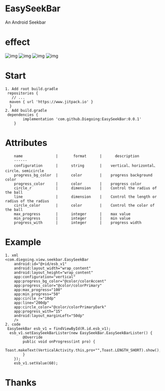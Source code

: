 # EasySeekBar
An Android Seekbar
# effect
![img](https://github.com/Diegoing/EasySeekBar/blob/master/gifs/seekbar.gif)
![img](https://github.com/Diegoing/EasySeekBar/blob/master/gifs/seekbar1.gif)
![img](https://github.com/Diegoing/EasySeekBar/blob/master/gifs/seekbar2.gif)
![img](https://github.com/Diegoing/EasySeekBar/blob/master/gifs/seekbar3.gif)
# Start
    1. Add root build.gradle
     repositories {
       // ...
      maven { url 'https://www.jitpack.io' }
      }
    2. Add build.gradle
     dependencies {
	        implementation 'com.github.Diegoing:EasySeekBar:0.0.1'
	    }
# Attributes
        name               |       format      |      description     
        ------
        configuration      |      string       |    vertical、horizontal、circle、semicircle
        progress_bg_color  |      color        |    progress background color
        progress_color     |      color        |    progress color
        circle_r           |      dimension    |    Control the radius of the ball
        line               |      dimension    |    Control the length or radius of the radius
        circle_color       |      color        |    Control the color of the ball
        max_progress       |      integer      |    max value
        min_progress       |      integer      |    min value
        progress_with      |      integer      |    progress width
# Example
    1. xml
    <com.diegoing.view.seekbar.EasySeekBar
        android:id="@+id/esb_v1"
        android:layout_width="wrap_content"
        android:layout_height="wrap_content"
        app:configuration="vertical"
        app:progress_bg_color="@color/colorAccent"
        app:progress_color="@color/colorPrimary"
        app:max_progress="100"
        app:min_progress="50"
        app:circle_r="10dp"
        app:line="200dp"
        app:circle_color="@color/colorPrimaryDark"
        app:progress_with="15"
        android:layout_marginLeft="50dp"
        />
    2. code
     EasySeekBar esb_v1 = findViewById(R.id.esb_v1);
      esb_v1.setEasySeekBarLister(new EasySeekBar.EasySeekBarLister() {
            @Override
            public void onProgress(int pro) {
                Toast.makeText(VerticalActivity.this,pro+"",Toast.LENGTH_SHORT).show();
            }
        });
        esb_v1.setValue(60);
 # Thanks
    
    
    
    
   

